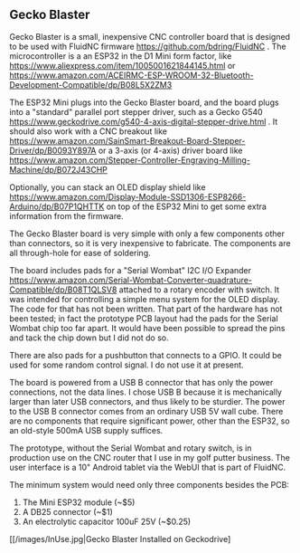 ## Gecko Blaster

Gecko Blaster is a small, inexpensive CNC controller board that is designed to
be used with FluidNC firmware https://github.com/bdring/FluidNC .  The microcontroller
is a an ESP32 in the D1 Mini form factor, like
https://www.aliexpress.com/item/1005001621844145.html or
https://www.amazon.com/ACEIRMC-ESP-WROOM-32-Bluetooth-Development-Compatible/dp/B08L5X2ZM3

The ESP32 Mini plugs into the Gecko Blaster board, and the board plugs
into a "standard" parallel port stepper driver, such as a Gecko G540 
https://www.geckodrive.com/g540-4-axis-digital-stepper-drive.html .
It should also work with a CNC breakout like
https://www.amazon.com/SainSmart-Breakout-Board-Stepper-Driver/dp/B0093Y897A
or a 3-axis (or 4-axis) driver board like
https://www.amazon.com/Stepper-Controller-Engraving-Milling-Machine/dp/B072J43CHP

Optionally, you can stack an OLED display shield like
https://www.amazon.com/Display-Module-SSD1306-ESP8266-Arduino/dp/B07P1QHTTK
on top of the ESP32 Mini to get some extra information from the firmware.

The Gecko Blaster board is very simple with only a few components other
than connectors, so it is very inexpensive to fabricate.  The components
are all through-hole for ease of soldering.

The board includes pads for a "Serial Wombat" I2C I/O Expander
https://www.amazon.com/Serial-Wombat-Converter-quadrature-Compatible/dp/B08T1QLSV8
attached to a rotary encoder with switch.  It was intended for controlling a
simple menu system for the OLED display.  The code for that has not been written.
That part of the hardware has not been tested; in fact the prototype PCB layout
had the pads for the Serial Wombat chip too far apart.  It would have been possible
to spread the pins and tack the chip down but I did not do so.

There are also pads for a pushbutton that connects to a GPIO.  It could be used
for some random control signal.  I do not use it at present.

The board is powered from a USB B connector that has only the power connections,
not the data lines.  I chose USB B because it is mechanically larger than
later USB connectors, and thus likely to be sturdier.  The power to the USB B
connector comes from an ordinary USB 5V wall cube.  There are no components that
require significant power, other than the ESP32, so an old-style 500mA USB
supply suffices.

The prototype, without the Serial Wombat and rotary switch, is in production
use on the CNC router that I use in my golf putter business.  The user interface
is a 10" Android tablet via the WebUI that is part of FluidNC.

The minimum system would need only three components besides the PCB:
1. The Mini ESP32 module (~$5)
2. A DB25 connector (~$1)
3. An electrolytic capacitor 100uF 25V (~$0.25)

[[/images/InUse.jpg|Gecko Blaster Installed on Geckodrive]
